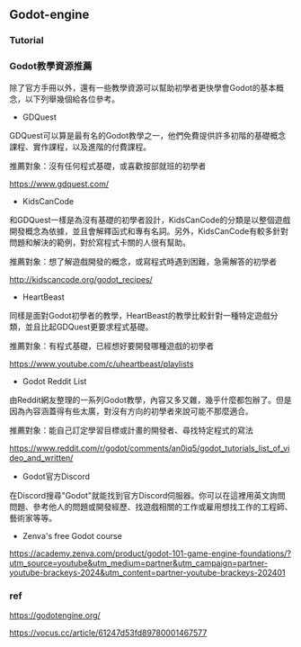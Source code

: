 ## Godot-engine



### Tutorial 

### Godot教學資源推薦

除了官方手冊以外，還有一些教學資源可以幫助初學者更快學會Godot的基本概念，以下列舉幾個給各位參考。

- GDQuest

GDQuest可以算是最有名的Godot教學之一，他們免費提供許多初階的基礎概念課程、實作課程，以及進階的付費課程。

推薦對象：沒有任何程式基礎，或喜歡按部就班的初學者

https://www.gdquest.com/

- KidsCanCode 

和GDQuest一樣是為沒有基礎的初學者設計，KidsCanCode的分類是以整個遊戲開發概念為依據，並且會解釋函式和專有名詞。另外，KidsCanCode有較多針對問題和解決的範例，對於寫程式卡關的人很有幫助。

推薦對象：想了解遊戲開發的概念，或寫程式時遇到困難，急需解答的初學者

http://kidscancode.org/godot_recipes/

- HeartBeast

同樣是面對Godot初學者的教學，HeartBeast的教學比較針對一種特定遊戲分類，並且比起GDQuest更要求程式基礎。

推薦對象：有程式基礎，已經想好要開發哪種遊戲的初學者

https://www.youtube.com/c/uheartbeast/playlists

- Godot Reddit List

由Reddit網友整理的一系列Godot教學，內容又多又雜，幾乎什麼都包辦了。但是因為內容涵蓋得有些太廣，對沒有方向的初學者來說可能不那麼適合。

推薦對象：能自己訂定學習目標或計畫的開發者、尋找特定程式的寫法

https://www.reddit.com/r/godot/comments/an0iq5/godot_tutorials_list_of_video_and_written/

- Godot官方Discord

在Discord搜尋"Godot"就能找到官方Discord伺服器。你可以在這裡用英文詢問問題、參考他人的問題或開發經歷、找遊戲相關的工作或雇用想找工作的工程師、藝術家等等。


- Zenva's free Godot course

https://academy.zenva.com/product/godot-101-game-engine-foundations/?utm_source=youtube&utm_medium=partner&utm_campaign=partner-youtube-brackeys-2024&utm_content=partner-youtube-brackeys-202401







### ref
https://godotengine.org/

https://vocus.cc/article/61247d53fd89780001467577

